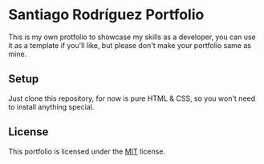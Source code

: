 # Santiago Rodríguez Portfolio

This is my own protfolio to showcase my skills as a developer, you can use it as
a template if you'll like, but please don't make your portfolio same as mine.

## Setup

Just clone this repository, for now is pure HTML & CSS, so you won't need to install anything special.

## License

This portfolio is licensed under the [MIT](https://github.com/santiago-rodrig/portfolio/blob/master/LICENSE) license.
